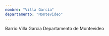 ```yaml
---
nombre: "Villa García"
departamento: "Montevideo"
---
```


Barrio Villa García
Departamento de Montevideo
